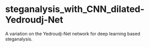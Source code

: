 # steganalysis_with_CNN_dilated-Yedroudj-Net
A variation on the Yedroudj-Net network for deep learning based steganalysis.
